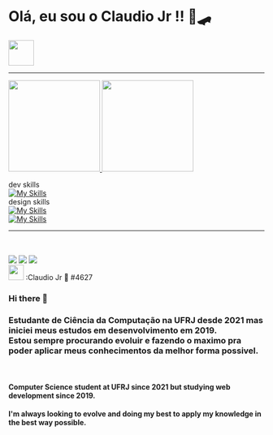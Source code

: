 

<div style="display: inline_block">

<h1> Olá, eu sou o Claudio Jr !!      🌊🛹</h1>

<img height="50" src="https://i.pinimg.com/originals/b1/fd/0f/b1fd0f4a1ce84cb8450a1010cff946f6.gif"/>
</div>


<hr/>

<!--
**ClaudioAlmeidaSantos/ClaudioAlmeidaSantos** is a ✨ _special_ ✨ repository because its `README.md` (this file) appears on your GitHub profile.

Here are some ideas to get you started:

- 🔭 I’m currently working on ...
- 🌱 I’m currently learning ...
- 👯 I’m looking to collaborate on ...
- 🤔 I’m looking for help with ...
- 💬 Ask me about ...
- 📫 How to reach me: ...
- 😄 Pronouns: ...
- ⚡ Fun fact: ...
-->

<!--  referencias no github  -->
<div>
  <a href="https://github.com/ClaudioAlmeidaSantos">
  <img height="180em" src="https://github-readme-stats.vercel.app/api?username=claudio-asj&show_icons=true&theme=merko&include_all_commits=true&count_private=true"/>
  <img height="180em" src="https://github-readme-stats.vercel.app/api/top-langs/?username=claudio-asj&layout=compact&langs_count=7&theme=merko"/></a>
  
</div>

<!--  linguagens  -->

dev skills<br/>
[![My Skills](https://skills.thijs.gg/icons?i=html,css,js,ts,c,java,spring,nodejs,py,react,vue)](https://skills.thijs.gg)
<br/>
design skills<br/>
[![My Skills](https://skills.thijs.gg/icons?i=figma,ps)](https://skills.thijs.gg)
<br/>
[![My Skills](https://skills.thijs.gg/icons?i=godot,raspberrypi,visualstudio,git,github,gitlab,eclipse)](https://skills.thijs.gg)
<br/>
<hr/>
<br/>

<br/>

<!--  social  -->

<div> 
  <a href="https://instagram.com/claudio_almeida" target="_blank"><img src="https://img.shields.io/badge/-Instagram-%23E4405F?style=for-the-badge&logo=instagram&logoColor=white" target="_blank"></a>
  <a href = "mailto:cla.junior21@gmail.com"><img src="https://img.shields.io/badge/-Gmail-%23333?style=for-the-badge&logo=gmail&logoColor=white" target="_blank"></a>
  <a href="https://www.linkedin.com/in/claudio-junior-537319162/" target="_blank"><img src="https://img.shields.io/badge/-LinkedIn-%230077B5?style=for-the-badge&logo=linkedin&logoColor=white" target="_blank"></a> <br>
  <img src="https://cdn-icons-png.flaticon.com/512/2111/2111370.png" height="30" target="_blank">  :Claudio Jr 🌊 #4627
 
</div>

### Hi there 👋

### Estudante de Ciência da Computação na UFRJ desde 2021 mas iniciei meus estudos em desenvolvimento em 2019.<br> Estou sempre procurando evoluir e fazendo o maximo pra poder aplicar meus conhecimentos da melhor forma possivel.

<br/>

#### Computer Science student at UFRJ since 2021 but studying web development since 2019.
#### I'm always looking to evolve and doing my best to apply my knowledge in the best way possible.


